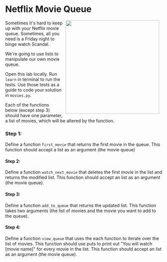 # Netflix Movie Queue

<img src="https://s3.amazonaws.com/after-school-assets/netflix-queue.jpg" align="right" hspace="10" width="300">

Sometimes it's hard to keep up with your Netflix movie queue. Sometimes, all you need is a Friday night to binge watch Scandal.

We're going to use lists to manipulate our own movie queue.

Open this lab locally. Run `learn` in terminal to run the tests. Use those tests as a guide to code your solution in `movies.py`.

Each of the functions below (except step 3) should have one parameter, a list of movies, which will be altered by the function.

### Step 1: 

Define a function `first_movie` that returns the first movie in the queue. This function should accept a list as an argument (the movie queue)

#### Step 2: 

Define a function `watch_next_movie` that deletes the first movie in the list and returns the modified list. This function should accept an list as an argument (the movie queue).

#### Step 3: 

Define a function `add_to_queue` that returns the updated list. This function takes two arguments (the list of movies and the movie you want to add to the queue).

#### Step 4:

Define a function `view_queue` that uses the each function to iterate over the list of movies. This function should use puts to print out "You will watch [movie name]" for every movie in the list. This function should accept an list as an argument (the movie queue).

